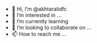- 👋 Hi, I’m @akhtaralidfc
- 👀 I’m interested in ...
- 🌱 I’m currently learning 
- 💞️ I’m looking to collaborate on ...
- 📫 How to reach me ...

<!---
akhtaralidfc/akhtaralidfc is a ✨ special ✨ repository because its `README.md` (this file) appears on your GitHub profile.
You can click the Preview link to take a look at your changes.
--->
